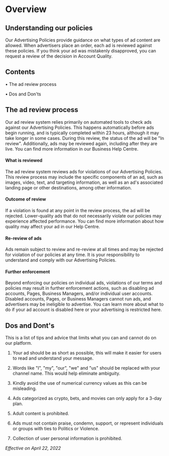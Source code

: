 # Overview
## Understanding our policies

Our Advertising Policies provide guidance on what types of ad content are allowed. When advertisers place an order, each ad is reviewed against these policies. If you think your ad was mistakenly disapproved, you can request a review of the decision in Account Quality.

## Contents
• The ad review process

• Dos and Don'ts


## The ad review process
Our ad review system relies primarily on automated tools to check ads against our Advertising Policies. This happens automatically before ads begin running, and is typically completed within 23 hours, although it may take longer in some cases. During this review, the status of the ad will be "In review". Additionally, ads may be reviewed again, including after they are live. You can find more information in our Business Help Centre.

#### What is reviewed

The ad review system reviews ads for violations of our Advertising Policies. This review process may include the specific components of an ad, such as images, video, text, and targeting information, as well as an ad's associated landing page or other destinations, among other information.


#### Outcome of review

If a violation is found at any point in the review process, the ad will be rejected. Lower-quality ads that do not necessarily violate our policies may experience affected performance. You can find more information about how quality may affect your ad in our Help Centre.

#### Re-review of ads

Ads remain subject to review and re-review at all times and may be rejected for violation of our policies at any time. It is your responsibility to understand and comply with our Advertising Policies.

#### Further enforcement

Beyond enforcing our policies on individual ads, violations of our terms and policies may result in further enforcement actions, such as disabling ad accounts, Pages, Business Managers, and/or individual user accounts. Disabled accounts, Pages, or Business Managers cannot run ads, and advertisers may be ineligible to advertise. You can learn more about what to do if your ad account is disabled here or your advertising is restricted here.


## Dos and Dont's
This is a list of tips and advice that limits what you can and cannot do on our platform.

1. Your ad should be as short as possible, this will make it easier for users to read and understand your message.

2. Words like "I", "my", "our", "we" and "us" should be replaced with your channel name. This would help eliminate ambiguity.

3. Kindly avoid the use of numerical currency values as this can be misleading.

4. Ads categorized as crypto, bets, and movies can only apply for a 3-day plan.

5. Adult content is prohibited.

6. Ads must not contain praise, condemn, support, or represent individuals or groups with ties to Politics or Violence.

7. Collection of user personal information is prohibited.



*Effective on April 22, 2022*
